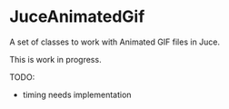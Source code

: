 # JuceAnimatedGif


A set of classes to work with Animated GIF files in Juce. 

This is work in progress.

TODO:
  - timing needs implementation
